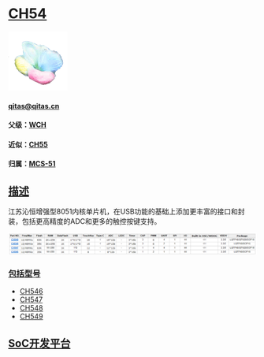 ﻿# [CH54](https://github.com/sochub/CH54)

[![sites](SoC/SoC.png)](http://www.qitas.cn) 
####  qitas@qitas.cn
#### 父级：[WCH](https://github.com/sochub/WCH) 
#### 近似：[CH55](https://github.com/sochub/CH55)
#### 归属：[MCS-51](https://github.com/sochub/MCS-51)

## [描述](https://github.com/sochub/CH54/wiki) 

江苏沁恒增强型8051内核单片机，在USB功能的基础上添加更丰富的接口和封装，包括更高精度的ADC和更多的触控按键支持。

[![sites](SoC/CH54.png)](http://www.wch.cn/products/category/5.html) 


### [包括型号](https://github.com/sochub/CH54)

- [CH546](https://github.com/sochub/CH546) 
- [CH547](https://github.com/sochub/CH547) 
- [CH548](https://github.com/sochub/CH548) 
- [CH549](https://github.com/sochub/CH549) 


##  [SoC开发平台](http://www.qitas.cn)  


